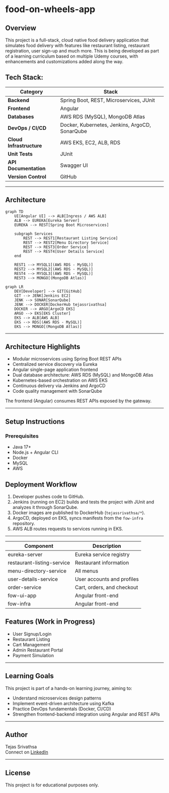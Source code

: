 # food-on-wheels-app
## Overview
This project is a full-stack, cloud native food delivery application that simulates food delivery with features like  restaurant listing, restaurant registration, user sign-up and much more. This is being developed as part of a learning curriculum based on multiple Udemy courses, with enhancements and customizations added along the way.

## Tech Stack:

| Category | Stack |
|-----------|-------|
| **Backend** | Spring Boot, REST, Microservices, JUnit |
| **Frontend** | Angular |
| **Databases** | AWS RDS (MySQL), MongoDB Atlas |
| **DevOps / CI/CD** | Docker, Kubernetes, Jenkins, ArgoCD, SonarQube |
| **Cloud Infrastructure** | AWS EKS, EC2, ALB, RDS |
| **Unit Tests** | JUnit |
| **API Documentation** | Swagger UI |
| **Version Control** | GitHub |


---

## Architecture

```mermaid
graph TD
    UI[Angular UI] --> ALB[Ingress / AWS ALB]
    ALB --> EUREKA[Eureka Server]
    EUREKA --> REST[Spring Boot Microservices]

    subgraph Services
        REST --> REST1[Restaurant Listing Service]
        REST --> REST2[Menu Directory Service]
        REST --> REST3[Order Service]
        REST --> REST4[User Details Service]
    end

    REST1 --> MYSQL1[(AWS RDS - MySQL)]
    REST2 --> MYSQL2[(AWS RDS - MySQL)]
    REST4 --> MYSQL3[(AWS RDS - MySQL)]
    REST3 --> MONGO[(MongoDB Atlas)]
```

```mermaid
graph LR
    DEV[Developer] --> GIT[GitHub]
    GIT --> JENK[Jenkins EC2]
    JENK --> SONAR[SonarQube]
    JENK --> DOCKER[DockerHub tejassrivathsa]
    DOCKER --> ARGO[ArgoCD EKS]
    ARGO --> EKS[EKS Cluster]
    EKS --> ALB[AWS ALB]
    EKS --> RDS[(AWS RDS - MySQL)]
    EKS --> MONGO[(MongoDB Atlas)]
```


---


## Architecture Highlights
- Modular microservices using Spring Boot REST APIs
- Centralized service discovery via Eureka
- Angular single-page application frontend
- Dual database architecture: AWS RDS (MySQL) and MongoDB Atlas
- Kubernetes-based orchestration on AWS EKS
- Continuous delivery via Jenkins and ArgoCD
- Code quality management with SonarQube

The frontend (Angular) consumes REST APIs exposed by the gateway.

---

## Setup Instructions

### Prerequisites
- Java 17+
- Node.js + Angular CLI
- Docker
- MySQL
- AWS

## Deployment Workflow
1. Developer pushes code to GitHub.  
2. Jenkins (running on EC2) builds and tests the project with JUnit and analyzes it through SonarQube.  
3. Docker images are published to DockerHub (`tejassrivathsa/*`).  
4. ArgoCD, deployed on EKS, syncs manifests from the `fow-infra` repository.  
5. AWS ALB routes requests to services running in EKS.


---


| Component              | Description                                |
|----------------------|--------------------------------------------|
| eureka-server	       | Eureka service registry                    |
| restaurant-listing-service   | Restaurant information 		    |
| menu-directory-service       | All menus			            |
| user-details-service         | User accounts and profiles         	    |
| order-service        | Cart, orders, and checkout         	    |
| fow-ui-app      | Angular front-end                   |
| fow-infra      | Angular front-end                   |

## Features (Work in Progress)

- User Signup/Login  
- Restaurant Listing  
- Cart Management   
- Admin Restaurant Portal  
- Payment Simulation  

---

## Learning Goals

This project is part of a hands-on learning journey, aiming to:
- Understand microservices design patterns
- Implement event-driven architecture using Kafka
- Practice DevOps fundamentals (Docker, CI/CD)
- Strengthen frontend-backend integration using Angular and REST APIs


---

## Author

Tejas Srivathsa  
Connect on [LinkedIn](https://www.linkedin.com/in/tejas-s-405237169/)  

---

## License
This project is for educational purposes only.
